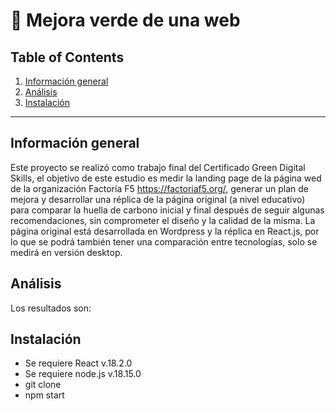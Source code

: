 :herb: Mejora verde de una web
============

## Table of Contents
1. [Información general](#información-general)
2. [Análisis](#análisis)
3. [Instalación](#instalación)

***
## Información general

Este proyecto se realizó como trabajo final del Certificado Green Digital Skills, el objetivo de este estudio es medir la landing page de la página wed de la organización Factoría F5 https://factoriaf5.org/, generar un plan de mejora y desarrollar una réplica de la página original (a nivel educativo) para comparar la huella de carbono inicial y final después de seguir algunas recomendaciones, sin comprometer el diseño y la calidad de la misma.
La página original está desarrollada en Wordpress y la réplica en React.js, por lo que se podrá también tener una comparación entre tecnologías, solo se medirá en versión desktop.

## Análisis
Los resultados son:

## Instalación
- Se requiere React v.18.2.0
- Se requiere node.js v.18.15.0
- git clone <repository>
- npm start